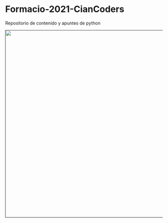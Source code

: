 # Formacio-2021-CianCoders

Repositorio de contenido y apuntes de python

<p align="center"><a href=""><img src="https://www.python.org/static/community_logos/python-logo-master-v3-TM-flattened.png" width="600"></a></p>

